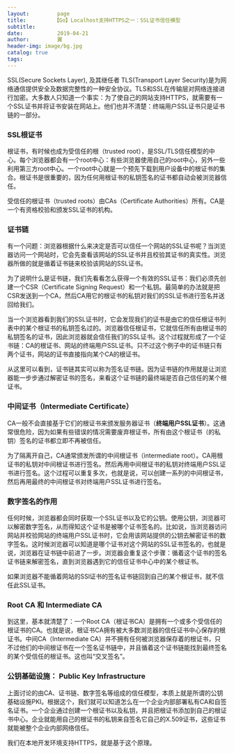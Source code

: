 ```yaml
---
layout:         page
title:         【Go】Localhost支持HTTPS之一：SSL证书信任模型
subtitle:       
date:           2019-04-21
author:         翼
header-img: image/bg.jpg
catalog: true
tags:
---
```


SSL(Secure Sockets Layer), 及其继任者 TLS(Transport Layer Security)是为网络通信提供安全及数据完整性的一种安全协议。TLS和SSL在传输层对网络连接进行加密。大多数人只知道一个事实：为了使自己的网站支持HTTPS，就需要有一个SSL证书并将证书安装在网站上。他们也并不清楚：终端用户SSL证书只是证书链的一部分。

### SSL根证书
根证书，有时候也成为受信任的根（trusted root），是SSL/TLS信任模型的中心。每个浏览器都会有一个root中心：有些浏览器使用自己的root中心，另外一些利用第三方root中心。一个root中心就是一个预先下载到用户设备中的根证书的集合。根证书是很重要的，因为任何用根证书的私钥签名的证书都自动会被浏览器信任。

受信任的根证书（trusted roots）由CAs（Certificate Authorities）所有。CA是一个有资格校验和颁发SSL证书的机构。

### 证书链
有一个问题：浏览器根据什么来决定是否可以信任一个网站的SSL证书呢？当浏览器访问一个网站时，它会先查看该网站的SSL证书并且校验其证书的真实性。浏览器所做的就是循着证书链来校验该网站的SSL证书。

为了说明什么是证书链，我们先看看怎么获得一个有效的SSL证书：我们必须先创建一个CSR（Certificate Signing Request）和一个私钥。最简单的办法就是把CSR发送到一个CA，然后CA用它的根证书的私钥对我们的SSL证书进行签名并送回给我们。

当一个浏览器看到我们的SSL证书时，它会发现我们的证书是由它的信任根证书列表中的某个根证书的私钥签名过的。浏览器信任根证书，它就信任所有由根证书的私钥签名的证书，因此浏览器就会信任我们的SSL证书。这个过程就形成了一个证书链：CA的根证书、网站的终端用户SSL证书。只不过这个例子中的证书链只有两个证书，网站的证书直接指向某个CA的根证书。

从这里可以看到，证书链其实可以称为签名证书链。因为证书链的作用就是让浏览器能一步步通过解密证书的签名，来看这个证书链的最终端是否自己信任的某个根证书。


### 中间证书（Intermediate Certificate）
CA一般不会直接基于它们的根证书来颁发服务器证书（**终端用户SSL证书**）。这通常很危险，因为如果有些错误的情况需要废弃根证书，所有由这个根证书（的私钥）签名的证书都立即不再被信任。

为了隔离开自己，CA通常颁发所谓的中间根证书（intermediate root）。CA用根证书的私钥对中间根证书进行签名。然后再用中间根证书的私钥对终端用户SSL证书进行签名。这个过程可以重复多次，也就是说，可以创建一系列的中间根证书，然后再用最终的中间根证书对终端用户SSL证书进行签名。

### 数字签名的作用
任何时候，浏览器都会同时获取一个SSL证书以及它的公钥。使用公钥，浏览器可以解密数字签名，从而得知这个证书是被哪个证书签名的。比如说，当浏览器访问网站并校验网站的终端用户SSL证书时，它会用该网站提供的公钥去解密证书的数字签名。这时候浏览器可以知道是哪个证书对这个网站的SSL证书签名的，也就是说，浏览器在证书链中前进了一步。浏览器会重复这个步骤：循着这个证书的签名证书链来解密签名，直到浏览器遇到它的信任证书中心中的某个根证书。

如果浏览器不能循着网站的SSl证书的签名证书链回到自己的某个根证书，就不信任此SSL证书。

### Root CA 和 Intermediate CA
到这里，基本就清楚了：一个Root CA（根证书CA）是拥有一个或多个受信任的根证书的CA。也就是说，根证书CA拥有被大多数浏览器的信任证书中心保存的根证书。中间CA（Intermediate CA）并不拥有任何被浏览器保存着的根证书，只不过他们的中间根证书在一个签名证书链中，并且循着这个证书链能找到最终签名的某个受信任的根证书。这也叫“交叉签名”。

### 公钥基础设施： Public Key Infrastructure
上面讨论的由CA、证书链、数字签名等组成的信任模型，本质上就是所谓的公钥基础设施PKI。根据这个，我们就可以知道怎么在一个企业内部部署私有CA和自签名证书。一个企业通过创建一个根证书以及私钥，并且把根证书添加到自己的根证书中心。企业就能用自己的根证书的私钥来自签名它自己的X.509证书，这些证书就能被整个企业内部网络信任。

我们在本地开发环境支持HTTPS，就是基于这个原理。

